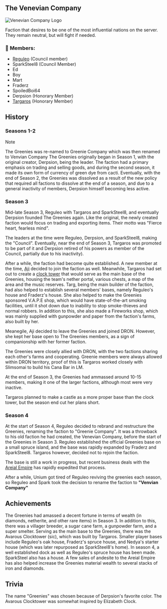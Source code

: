  ## The Venevian Company

 ![Venevian Company Logo](https://media.discordapp.net/attachments/1211592958437236756/1213680664763834389/Greeny_Company_Flag.png?ex=65f65b33&is=65e3e633&hm=d0524b9f68c28ef19d0bd1a1d792d4e353316cb62f8af499994b7f61971b5ade&=&format=webp&quality=lossless&width=243&height=495)

Faction that desires to be one of the most influential nations on the server. They remain neutral, but will fight if needed.

### 👥 **Members**:
- [Reguleo](staff/leo.md) (Council member)
- SparkSteel8 (Council Member)
- Ed
- Boy
- Mart
- Fraderz
- SpoiledBoi64
- Derpsion (Honorary Member)
- [Targaros](staff/targ.md) (Honorary Member)

## History

### Seasons 1-2
> [!NOTE]  
> The Greenies was re-named to Greenie Company which was then renamed to Venvian Company
The Greenies originally began in Season 1, with the original creator, Derpsion, being the leader. The faction had a primary emphasis on trading and selling goods, and during the second season, it made its own form of currency of green dye from cacti. Eventually, with the end of Season 2, the Greenies was dissolved as a result of the new policy that required all factions to dissolve at the end of a season, and due to a general inactivity of members, Derpsion himself becoming less active. 

### Season 3

Mid-late Season 3, Reguleo with Targaros and SparkSteel8, and eventually Derpsion founded The Greenies again. Like the original, the newly created faction would focus on trading and exporting items. Their motto was "Fierce heart, fearless mind".

The leaders at the time were Reguleo, Derpsion, and SparkSteel8, making the "Council". Eventually, near the end of Season 3, Targaros was promoted to be part of it and Derpsion retired of his powers as member of the Council, partially due to his inactivity).

After a while, the faction had become quite established. A new member at the time, [Aji](staff/aji.md) decided to join the faction as well. Meanwhile, Targaros had set out to create a [clock tower](/structures/season3/tgbase.md) that would serve as the main base of the Greenies, housing the team's nether portal, various chests, a map of the area and the music reserves. Targ, being the main builder of the faction, had also helped to establish several members' bases, namely Reguleo's house and Fraderz's house. She also helped to make the Greenies sponsored V.A.P.E shop, which would have state-of-the-art smoking facilities, until it shot down due to inability to stop smoke-thieves and normal robbers. In addition to this, she also made a Fireworks shop, which was mainly supplied with gunpowder and paper from the faction's farms, also built by her.

Meanegile, Aji decided to leave the Greenies and joined DRON. However, she kept her base open to The Greenies members, as a sign of companionship with her former faction. 

The Greenies were closely allied with DRON, with the two factions sharing each other's farms and cooperating. Greenie members were always allowed within DRON territory, proof of this is Targaros worked closely with Slimsomai to build his Cana Bar in LM. 

At the end of Season 3, the Greenies had ammassed around 10-15 members, making it one of the larger factions, although most were very inactive.

Targaros planned to make a castle as a more proper base than the clock tower, but the season end cut her plans short.

### Season 4

At the start of Season 4, Reguleo decided to rebrand and restructure the Greenies, renaming the faction to "Greenie Company". It was a throwback to his old faction he had created, the Venevian Company, before the start of the Greenies in Season 3. Reguleo established the official Greenies base on a small spruce island, and the base was rapidly expanded by Fraderz and SparkSteel8. Targaros however, decided not to rejoin the faction.

The base is still a work in progress, but recent business deals with the [Areial Empire](factions/ae.md) has rapidly expedited that process.

After a while, Unium got tired of Reguleo reviving the greenies each season, so Reguleo and Spark took the decision to rename the faction to **"Venvian Company"**

## Achievements

The Greenies had amassed a decent fortune in terms of wealth (in diamonds, netherite, and other rare items) in Season 3. In addition to this, there was a villager breeder, a sugar cane farm, a gunpowder farm, and a super smelter. Serving as the main base to the Greenies, there was the Avarous Clocktower (sic), which was built by Targaros. Smaller player bases include Reguleo's oak house, Fraderz's spruce house, and Nedya's starter house (which was later repurposed as SparkSteel8's home). In season 4, a well established dock as well as Reguleo's spruce house has been made. SparkSteel also has a house. A few sales of andesite to the Areial Empire has also helped increase the Greenies material wealth to several stacks of iron and diamonds.

## Trivia
The name "Greenies" was chosen because of Derpsion's favorite color. The Avarous Clocktower was somewhat inspired by Elizabeth Clock.
